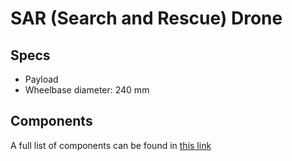 # SAR (Search and Rescue) Drone

## Specs

- Payload
- Wheelbase diameter: 240 mm

## Components

A full list of components can be found in [this link](https://hochschule-rhein-waal.sciebo.de/s/bcZKwAA3KO5Sifi)
